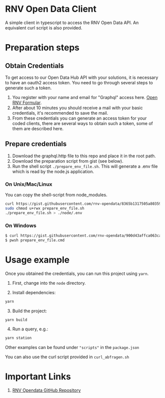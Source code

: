 # RNV Open Data Client

A simple client in typescript to access the RNV Open Data API.
An equivalent curl script is also provided.

# Preparation steps

## Obtain Credentials

To get access to our Open Data Hub API with your solutions, it is necessary to have an oauth2 access token.
You need to go through several steps to generate such a token.

1. You register with your name and email for "Graphql" access here.
   [Open RNV Formular](https://www.opendata-oepnv.de/ht/de/organisation/verkehrsunternehmen/rnv/openrnv/api).
2. After about 10 minutes you should receive a mail with your basic credentials, it's recommended to save the mail.
3. From these credentials you can generate an access token for your coded clients, there are several ways to obtain such a token, some of them are described here.

## Prepare credentials

1. Download the graphql.http file to this repo and place it in the root path.
2. Download the preparation script from gist (see below).
3. Run the shell script `./prepare_env_file.sh`. This will generate a .env file which is read by the node.js application.

### On Unix/Mac/Linux

You can copy the shell-script from node_modules.

```bash
curl https://gist.githubusercontent.com/rnv-opendata/8365b1317505a80359491c2124a05e94/raw/2fc73bdbb1dd4872feff7aa8182c477d01a379cc/prepare_env_file.sh > prepare_env_file.sh
sudo chmod u+rwx prepare_env_file.sh
./prepare_env_file.sh > ./node/.env
```

### On Windows

```bash
$ curl https://gist.githubusercontent.com/rnv-opendata/900d43affca063caed7918f91d9531b5/raw/38060421063bc4766566e5324af489fbce226cac/prepare_env_file.cmd > prepare_env_file.cmd
$ pwsh prepare_env_file.cmd
```

# Usage example

Once you obtained the credentials, you can run this project using `yarn`.

1. First, change into the `node` directory.

2. Install dependencies:

```bash
yarn
```

3. Build the project:

```bash
yarn build
```

4. Run a query, e.g.:

```bash
yarn station
```

Other examples can be found under `"scripts"` in the `package.json`

You can also use the curl script provided in `curl_abfragen.sh`

# Important Links

1. [RNV Opendata GitHub Repository](https://github.com/Rhein-Neckar-Verkehr/data-hub-nodejs-client)
